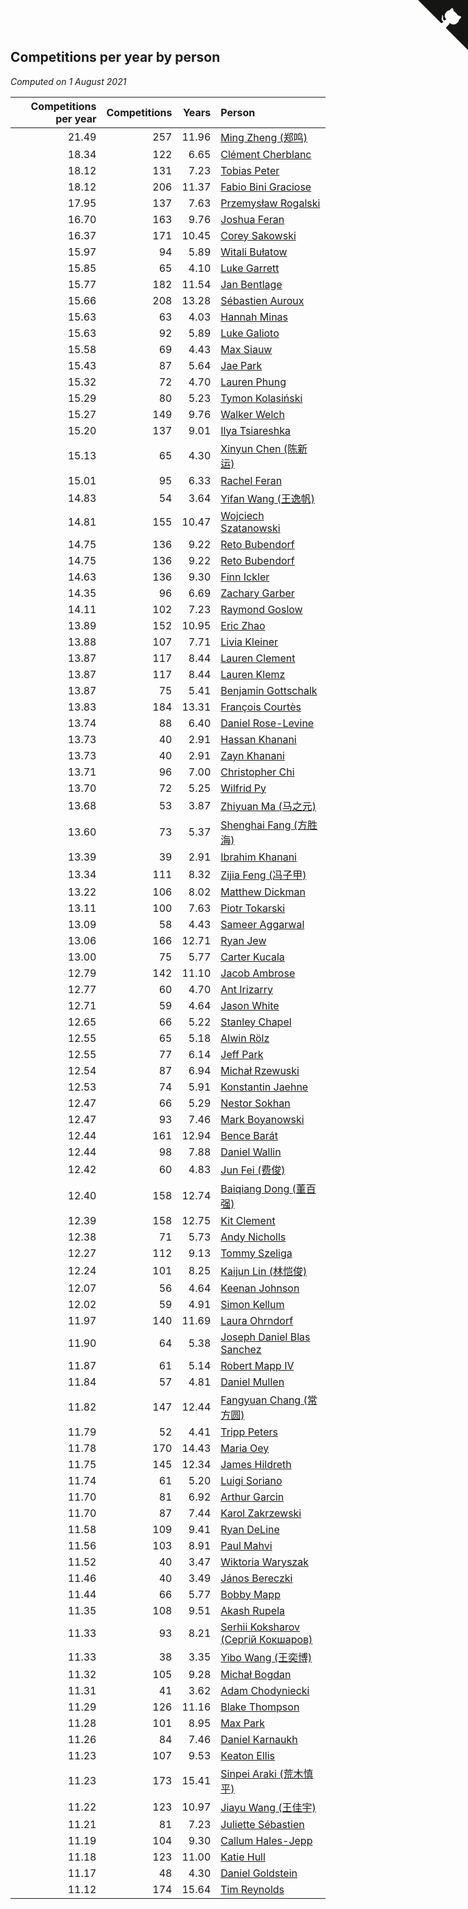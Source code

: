 ## Competitions per year by person

*Computed on  1 August 2021*

| Competitions per year | Competitions | Years | Person |
| ---: | ---: | ---: | :--- |
| 21.49 | 257 | 11.96 | [Ming Zheng (郑鸣)](https://www.worldcubeassociation.org/persons/2009ZHEN11) |
| 18.34 | 122 | 6.65 | [Clément Cherblanc](https://www.worldcubeassociation.org/persons/2014CHER05) |
| 18.12 | 131 | 7.23 | [Tobias Peter](https://www.worldcubeassociation.org/persons/2014PETE03) |
| 18.12 | 206 | 11.37 | [Fabio Bini Graciose](https://www.worldcubeassociation.org/persons/2010GRAC02) |
| 17.95 | 137 | 7.63 | [Przemysław Rogalski](https://www.worldcubeassociation.org/persons/2013ROGA02) |
| 16.70 | 163 | 9.76 | [Joshua Feran](https://www.worldcubeassociation.org/persons/2011FERA01) |
| 16.37 | 171 | 10.45 | [Corey Sakowski](https://www.worldcubeassociation.org/persons/2011SAKO01) |
| 15.97 | 94 | 5.89 | [Witali Bułatow](https://www.worldcubeassociation.org/persons/2015BUAT01) |
| 15.85 | 65 | 4.10 | [Luke Garrett](https://www.worldcubeassociation.org/persons/2017GARR05) |
| 15.77 | 182 | 11.54 | [Jan Bentlage](https://www.worldcubeassociation.org/persons/2010BENT01) |
| 15.66 | 208 | 13.28 | [Sébastien Auroux](https://www.worldcubeassociation.org/persons/2008AURO01) |
| 15.63 | 63 | 4.03 | [Hannah Minas](https://www.worldcubeassociation.org/persons/2017MINA04) |
| 15.63 | 92 | 5.89 | [Luke Galioto](https://www.worldcubeassociation.org/persons/2015GALI02) |
| 15.58 | 69 | 4.43 | [Max Siauw](https://www.worldcubeassociation.org/persons/2017SIAU02) |
| 15.43 | 87 | 5.64 | [Jae Park](https://www.worldcubeassociation.org/persons/2015PARK24) |
| 15.32 | 72 | 4.70 | [Lauren Phung](https://www.worldcubeassociation.org/persons/2016PHUN02) |
| 15.29 | 80 | 5.23 | [Tymon Kolasiński](https://www.worldcubeassociation.org/persons/2016KOLA02) |
| 15.27 | 149 | 9.76 | [Walker Welch](https://www.worldcubeassociation.org/persons/2011WELC01) |
| 15.20 | 137 | 9.01 | [Ilya Tsiareshka](https://www.worldcubeassociation.org/persons/2012TERE01) |
| 15.13 | 65 | 4.30 | [Xinyun Chen (陈新运)](https://www.worldcubeassociation.org/persons/2017CHEN36) |
| 15.01 | 95 | 6.33 | [Rachel Feran](https://www.worldcubeassociation.org/persons/2015FERA01) |
| 14.83 | 54 | 3.64 | [Yifan Wang (王逸帆)](https://www.worldcubeassociation.org/persons/2017WANY29) |
| 14.81 | 155 | 10.47 | [Wojciech Szatanowski](https://www.worldcubeassociation.org/persons/2011SZAT01) |
| 14.75 | 136 | 9.22 | [Reto Bubendorf](https://www.worldcubeassociation.org/persons/2012BUBE01) |
| 14.75 | 136 | 9.22 | [Reto Bubendorf](https://www.worldcubeassociation.org/persons/2012BUBE01) |
| 14.63 | 136 | 9.30 | [Finn Ickler](https://www.worldcubeassociation.org/persons/2012ICKL01) |
| 14.35 | 96 | 6.69 | [Zachary Garber](https://www.worldcubeassociation.org/persons/2014GARB01) |
| 14.11 | 102 | 7.23 | [Raymond Goslow](https://www.worldcubeassociation.org/persons/2014GOSL01) |
| 13.89 | 152 | 10.95 | [Eric Zhao](https://www.worldcubeassociation.org/persons/2010ZHAO19) |
| 13.88 | 107 | 7.71 | [Livia Kleiner](https://www.worldcubeassociation.org/persons/2013KLEI03) |
| 13.87 | 117 | 8.44 | [Lauren Clement](https://www.worldcubeassociation.org/persons/2013KLEM01) |
| 13.87 | 117 | 8.44 | [Lauren Klemz](https://www.worldcubeassociation.org/persons/2013KLEM01) |
| 13.87 | 75 | 5.41 | [Benjamin Gottschalk](https://www.worldcubeassociation.org/persons/2016GOTT01) |
| 13.83 | 184 | 13.31 | [François Courtès](https://www.worldcubeassociation.org/persons/2008COUR01) |
| 13.74 | 88 | 6.40 | [Daniel Rose-Levine](https://www.worldcubeassociation.org/persons/2015ROSE01) |
| 13.73 | 40 | 2.91 | [Hassan Khanani](https://www.worldcubeassociation.org/persons/2018KHAN26) |
| 13.73 | 40 | 2.91 | [Zayn Khanani](https://www.worldcubeassociation.org/persons/2018KHAN28) |
| 13.71 | 96 | 7.00 | [Christopher Chi](https://www.worldcubeassociation.org/persons/2014CHIC01) |
| 13.70 | 72 | 5.25 | [Wilfrid Py](https://www.worldcubeassociation.org/persons/2016PYWI01) |
| 13.68 | 53 | 3.87 | [Zhiyuan Ma (马之元)](https://www.worldcubeassociation.org/persons/2017MAZH04) |
| 13.60 | 73 | 5.37 | [Shenghai Fang (方胜海)](https://www.worldcubeassociation.org/persons/2016FANG01) |
| 13.39 | 39 | 2.91 | [Ibrahim Khanani](https://www.worldcubeassociation.org/persons/2018KHAN27) |
| 13.34 | 111 | 8.32 | [Zijia Feng (冯子甲)](https://www.worldcubeassociation.org/persons/2013FENG02) |
| 13.22 | 106 | 8.02 | [Matthew Dickman](https://www.worldcubeassociation.org/persons/2013DICK01) |
| 13.11 | 100 | 7.63 | [Piotr Tokarski](https://www.worldcubeassociation.org/persons/2013TOKA01) |
| 13.09 | 58 | 4.43 | [Sameer Aggarwal](https://www.worldcubeassociation.org/persons/2017AGGA01) |
| 13.06 | 166 | 12.71 | [Ryan Jew](https://www.worldcubeassociation.org/persons/2008JEWR01) |
| 13.00 | 75 | 5.77 | [Carter Kucala](https://www.worldcubeassociation.org/persons/2015KUCA01) |
| 12.79 | 142 | 11.10 | [Jacob Ambrose](https://www.worldcubeassociation.org/persons/2010AMBR01) |
| 12.77 | 60 | 4.70 | [Ant Irizarry](https://www.worldcubeassociation.org/persons/2016IRIZ02) |
| 12.71 | 59 | 4.64 | [Jason White](https://www.worldcubeassociation.org/persons/2016WHIT16) |
| 12.65 | 66 | 5.22 | [Stanley Chapel](https://www.worldcubeassociation.org/persons/2016CHAP04) |
| 12.55 | 65 | 5.18 | [Alwin Rölz](https://www.worldcubeassociation.org/persons/2016ROLZ01) |
| 12.55 | 77 | 6.14 | [Jeff Park](https://www.worldcubeassociation.org/persons/2015PARK08) |
| 12.54 | 87 | 6.94 | [Michał Rzewuski](https://www.worldcubeassociation.org/persons/2014RZEW01) |
| 12.53 | 74 | 5.91 | [Konstantin Jaehne](https://www.worldcubeassociation.org/persons/2015JAEH01) |
| 12.47 | 66 | 5.29 | [Nestor Sokhan](https://www.worldcubeassociation.org/persons/2016SOKH01) |
| 12.47 | 93 | 7.46 | [Mark Boyanowski](https://www.worldcubeassociation.org/persons/2014BOYA01) |
| 12.44 | 161 | 12.94 | [Bence Barát](https://www.worldcubeassociation.org/persons/2008BARA01) |
| 12.44 | 98 | 7.88 | [Daniel Wallin](https://www.worldcubeassociation.org/persons/2013WALL03) |
| 12.42 | 60 | 4.83 | [Jun Fei (费俊)](https://www.worldcubeassociation.org/persons/2016FEIJ02) |
| 12.40 | 158 | 12.74 | [Baiqiang Dong (董百强)](https://www.worldcubeassociation.org/persons/2008DONG06) |
| 12.39 | 158 | 12.75 | [Kit Clement](https://www.worldcubeassociation.org/persons/2008CLEM01) |
| 12.38 | 71 | 5.73 | [Andy Nicholls](https://www.worldcubeassociation.org/persons/2015NICH04) |
| 12.27 | 112 | 9.13 | [Tommy Szeliga](https://www.worldcubeassociation.org/persons/2012SZEL01) |
| 12.24 | 101 | 8.25 | [Kaijun Lin (林恺俊)](https://www.worldcubeassociation.org/persons/2013LINK01) |
| 12.07 | 56 | 4.64 | [Keenan Johnson](https://www.worldcubeassociation.org/persons/2016JOHN30) |
| 12.02 | 59 | 4.91 | [Simon Kellum](https://www.worldcubeassociation.org/persons/2016KELL12) |
| 11.97 | 140 | 11.69 | [Laura Ohrndorf](https://www.worldcubeassociation.org/persons/2009OHRN01) |
| 11.90 | 64 | 5.38 | [Joseph Daniel Blas Sanchez](https://www.worldcubeassociation.org/persons/2016SANC08) |
| 11.87 | 61 | 5.14 | [Robert Mapp IV](https://www.worldcubeassociation.org/persons/2016IVRO01) |
| 11.84 | 57 | 4.81 | [Daniel Mullen](https://www.worldcubeassociation.org/persons/2016MULL04) |
| 11.82 | 147 | 12.44 | [Fangyuan Chang (常方圆)](https://www.worldcubeassociation.org/persons/2009CHAN04) |
| 11.79 | 52 | 4.41 | [Tripp Peters](https://www.worldcubeassociation.org/persons/2017PETE04) |
| 11.78 | 170 | 14.43 | [Maria Oey](https://www.worldcubeassociation.org/persons/2007OEYM01) |
| 11.75 | 145 | 12.34 | [James Hildreth](https://www.worldcubeassociation.org/persons/2009HILD01) |
| 11.74 | 61 | 5.20 | [Luigi Soriano](https://www.worldcubeassociation.org/persons/2016SORI04) |
| 11.70 | 81 | 6.92 | [Arthur Garcin](https://www.worldcubeassociation.org/persons/2014GARC27) |
| 11.70 | 87 | 7.44 | [Karol Zakrzewski](https://www.worldcubeassociation.org/persons/2014ZAKR01) |
| 11.58 | 109 | 9.41 | [Ryan DeLine](https://www.worldcubeassociation.org/persons/2012DELI01) |
| 11.56 | 103 | 8.91 | [Paul Mahvi](https://www.worldcubeassociation.org/persons/2012MAHV01) |
| 11.52 | 40 | 3.47 | [Wiktoria Waryszak](https://www.worldcubeassociation.org/persons/2018WARY01) |
| 11.46 | 40 | 3.49 | [János Bereczki](https://www.worldcubeassociation.org/persons/2018BERE01) |
| 11.44 | 66 | 5.77 | [Bobby Mapp](https://www.worldcubeassociation.org/persons/2015MAPP01) |
| 11.35 | 108 | 9.51 | [Akash Rupela](https://www.worldcubeassociation.org/persons/2012RUPE01) |
| 11.33 | 93 | 8.21 | [Serhii Koksharov (Сергій Кокшаров)](https://www.worldcubeassociation.org/persons/2013KOKS01) |
| 11.33 | 38 | 3.35 | [Yibo Wang (王奕博)](https://www.worldcubeassociation.org/persons/2018WANG39) |
| 11.32 | 105 | 9.28 | [Michał Bogdan](https://www.worldcubeassociation.org/persons/2012BOGD01) |
| 11.31 | 41 | 3.62 | [Adam Chodyniecki](https://www.worldcubeassociation.org/persons/2017CHOD02) |
| 11.29 | 126 | 11.16 | [Blake Thompson](https://www.worldcubeassociation.org/persons/2010THOM03) |
| 11.28 | 101 | 8.95 | [Max Park](https://www.worldcubeassociation.org/persons/2012PARK03) |
| 11.26 | 84 | 7.46 | [Daniel Karnaukh](https://www.worldcubeassociation.org/persons/2014KARN02) |
| 11.23 | 107 | 9.53 | [Keaton Ellis](https://www.worldcubeassociation.org/persons/2012ELLI01) |
| 11.23 | 173 | 15.41 | [Sinpei Araki (荒木慎平)](https://www.worldcubeassociation.org/persons/2006ARAK01) |
| 11.22 | 123 | 10.97 | [Jiayu Wang (王佳宇)](https://www.worldcubeassociation.org/persons/2010WANG53) |
| 11.21 | 81 | 7.23 | [Juliette Sébastien](https://www.worldcubeassociation.org/persons/2014SEBA01) |
| 11.19 | 104 | 9.30 | [Callum Hales-Jepp](https://www.worldcubeassociation.org/persons/2012HALE01) |
| 11.18 | 123 | 11.00 | [Katie Hull](https://www.worldcubeassociation.org/persons/2010HULL01) |
| 11.17 | 48 | 4.30 | [Daniel Goldstein](https://www.worldcubeassociation.org/persons/2017GOLD01) |
| 11.12 | 174 | 15.64 | [Tim Reynolds](https://www.worldcubeassociation.org/persons/2005REYN01) |


<a href="https://github.com/jonatanklosko/wca_statistics" class="github-corner" aria-label="View source on Github"><svg width="80" height="80" viewBox="0 0 250 250" style="fill:#151513; color:#fff; position: absolute; top: 0; border: 0; right: 0;" aria-hidden="true"><path d="M0,0 L115,115 L130,115 L142,142 L250,250 L250,0 Z"></path><path d="M128.3,109.0 C113.8,99.7 119.0,89.6 119.0,89.6 C122.0,82.7 120.5,78.6 120.5,78.6 C119.2,72.0 123.4,76.3 123.4,76.3 C127.3,80.9 125.5,87.3 125.5,87.3 C122.9,97.6 130.6,101.9 134.4,103.2" fill="currentColor" style="transform-origin: 130px 106px;" class="octo-arm"></path><path d="M115.0,115.0 C114.9,115.1 118.7,116.5 119.8,115.4 L133.7,101.6 C136.9,99.2 139.9,98.4 142.2,98.6 C133.8,88.0 127.5,74.4 143.8,58.0 C148.5,53.4 154.0,51.2 159.7,51.0 C160.3,49.4 163.2,43.6 171.4,40.1 C171.4,40.1 176.1,42.5 178.8,56.2 C183.1,58.6 187.2,61.8 190.9,65.4 C194.5,69.0 197.7,73.2 200.1,77.6 C213.8,80.2 216.3,84.9 216.3,84.9 C212.7,93.1 206.9,96.0 205.4,96.6 C205.1,102.4 203.0,107.8 198.3,112.5 C181.9,128.9 168.3,122.5 157.7,114.1 C157.9,116.9 156.7,120.9 152.7,124.9 L141.0,136.5 C139.8,137.7 141.6,141.9 141.8,141.8 Z" fill="currentColor" class="octo-body"></path></svg></a><style>.github-corner:hover .octo-arm{animation:octocat-wave 560ms ease-in-out}@keyframes octocat-wave{0%,100%{transform:rotate(0)}20%,60%{transform:rotate(-25deg)}40%,80%{transform:rotate(10deg)}}@media (max-width:500px){.github-corner:hover .octo-arm{animation:none}.github-corner .octo-arm{animation:octocat-wave 560ms ease-in-out}}</style>
